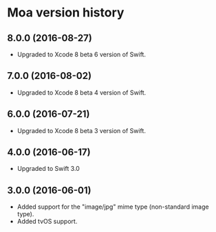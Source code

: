# Moa version history

## 8.0.0 (2016-08-27)

* Upgraded to Xcode 8 beta 6 version of Swift.

## 7.0.0 (2016-08-02)

* Upgraded to Xcode 8 beta 4 version of Swift.

## 6.0.0 (2016-07-21)

* Upgraded to Xcode 8 beta 3 version of Swift.

## 4.0.0 (2016-06-17)

* Upgraded to Swift 3.0


## 3.0.0 (2016-06-01)

* Added support for the "image/jpg" mime type (non-standard image type).
* Added tvOS support.
